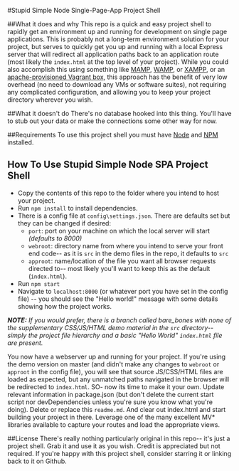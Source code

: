 #Stupid Simple Node Single-Page-App Project Shell

##What it does and why
This repo is a quick and easy project shell to rapidly get an environment up and running for development on single page applications.  This is probably not a long-term environment solution for your project, but serves to quickly get you up and running with a local Express server that will redirect all application paths back to an application route (most likely the `index.html` at the top level of your project).  While you could also accomplish this using something like <a href="https://www.mamp.info/en/" target="_blank">MAMP</a>, <a href="http://www.wampserver.com/en/" target="_blank">WAMP</a>, or <a href="https://www.apachefriends.org/index.html" target="_blank">XAMPP</a>, or an <a href="https://github.com/anied/vagrant_templates#single-page-app-basic" target="_blank">apache-provisioned Vagrant box</a>, this approach has the benefit of very low overhead (no need to download any VMs or software suites), not requiring any complicated configuration, and allowing you to keep your project directory wherever you wish.

##What it doesn't do
There's no database hooked into this thing.  You'll have to stub out your data or make the connections some other way for now.

##Requirements
To use this project shell you must have [Node](https://nodejs.org/) and [NPM](https://www.npmjs.com/) installed.

## How To Use Stupid Simple Node SPA Project Shell
+ Copy the contents of this repo to the folder where you intend to host your project.
+ Run `npm install` to install dependencies.
+ There is a config file at `config\settings.json`.  There are defaults set but they can be changed if desired:
    * `port`: port on your machine on which the local server will start _(defaults to 8000)_
    * `webroot`: directory name from where you intend to serve your front end code-- as it is `src` in the demo files in the repo, it defaults to `src`
    * `approot`: name/location of the file you want all browser requests directed to-- most likely you'll want to keep this as the default (`index.html`).
+ Run `npm start`
+ Navigate to `localhost:8000` (or whatever port you have set in the config file) -- you should see the "Hello world!" message with some details showing how the project works.

_**NOTE:**  If you would prefer, there is a branch called bare_bones with none of the supplementary CSS/JS/HTML demo material in the `src` directory-- simply the project file hierarchy and a basic "Hello World" `index.html` file are present._

You now have a webserver up and running for your project.  If you're using the demo version on master (and didn't make any changes to `webroot` or `approot` in the config file), you will see that source JS/CSS/HTML files are loaded as expected, but any unmatched paths navigated in the browser will be redirected to `index.html`.  SO- now its time to make it your own.  Update relevant information in package.json (but don't delete the current start script nor devDependencies unless you're sure you know what you're doing).  Delete or replace this `readme.md`.  And clear out index.html and start building your project in there.  Leverage one of the many excellent MV* libraries available to capture your routes and load the appropriate views.

##License
There's really nothing particularly original in this repo-- it's just a project shell.  Grab it and use it as you wish.  Credit is appreciated but not required.  If you're happy with this project shell, consider starring it or linking back to it on Github.